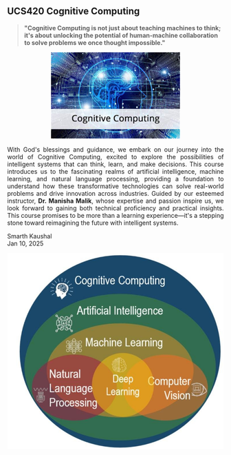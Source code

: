 ## UCS420 Cognitive Computing

> **"Cognitive Computing is not just about teaching machines to think; it's about unlocking the potential of human-machine collaboration to solve problems we once thought impossible."**

<p align="center">
  <img src="Images/Cognitive Computing.png" alt="Human-Machine Collaboration" width="300"/>
</p>  

<div align="justify"> 
With God's blessings and guidance, we embark on our journey into the world of Cognitive Computing, excited to explore the possibilities of intelligent systems that can think, learn, and make decisions. This course introduces us to the fascinating realms of artificial intelligence, machine learning, and natural language processing, providing a foundation to understand how these transformative technologies can solve real-world problems and drive innovation across industries. Guided by our esteemed instructor, <b>Dr. Manisha Malik</b>, whose expertise and passion inspire us, we look forward to gaining both technical proficiency and practical insights. This course promises to be more than a learning experience—it's a stepping stone toward reimagining the future with intelligent systems.  
  
Smarth Kaushal  
Jan 10, 2025
</div>

![CC Scope](Images/Scope.png)
